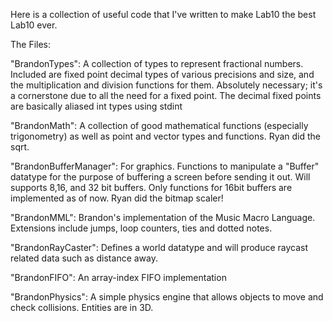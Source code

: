 Here is a collection of useful code that I've written to make Lab10 the best Lab10 ever.

The Files:

"BrandonTypes":
A collection of types to represent fractional numbers.
Included are fixed point decimal types of various precisions and size, and the
multiplication and division functions for them. Absolutely necessary; it's a
cornerstone due to all the need for a fixed point. The decimal fixed points
are basically aliased int types using stdint


"BrandonMath":
A collection of good mathematical functions (especially trigonometry) as well
as point and vector types and functions. Ryan did the sqrt.


"BrandonBufferManager":
For graphics. Functions to manipulate a "Buffer" datatype for the purpose of
buffering a screen before sending it out. Will supports 8,16, and 32 bit buffers.
Only functions for 16bit buffers are implemented as of now. Ryan did the bitmap scaler!


"BrandonMML":
Brandon's implementation of the Music Macro Language. Extensions include
jumps, loop counters, ties and dotted notes.


"BrandonRayCaster":
Defines a world datatype and will produce raycast related data such as
distance away.

"BrandonFIFO":
An array-index FIFO implementation

"BrandonPhysics":
A simple physics engine that allows objects to move and check collisions.
Entities are in 3D.

